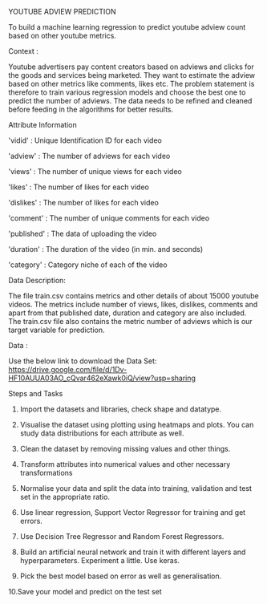 
YOUTUBE ADVIEW PREDICTION

To build a machine learning regression to predict youtube adview count based
on other youtube metrics.

Context :

Youtube advertisers pay content creators based on adviews and clicks for the
goods and services being marketed. They want to estimate the adview based
on other metrics like comments, likes etc. The problem statement is therefore
to train various regression models and choose the best one to predict the
number of adviews. The data needs to be refined and cleaned before feeding
in the algorithms for better results.

Attribute Information

'vidid' : Unique Identification ID for each video

'adview' : The number of adviews for each video

'views' : The number of unique views for each video

'likes' : The number of likes for each video

'dislikes' : The number of likes for each video

'comment' : The number of unique comments for each video

'published' : The data of uploading the video

'duration' : The duration of the video (in min. and seconds)

'category' : Category niche of each of the video

Data Description:

The file train.csv contains metrics and other details of about 15000 youtube
videos. The metrics include number of views, likes, dislikes, comments and
apart from that published date, duration and category are also included.
The train.csv file also contains the metric number of adviews which is our
target variable for prediction.

Data :

Use the below link to download the Data Set:
https://drive.google.com/file/d/1Dv-HF10AUUA03AO_cQvar462eXawk0iQ/view?usp=sharing

Steps and Tasks
1. Import the datasets and libraries, check shape and datatype.

2. Visualise the dataset using plotting using heatmaps and plots. You
can study data distributions for each attribute as well.

3. Clean the dataset by removing missing values and other things.

4. Transform attributes into numerical values and other
necessary transformations

5. Normalise your data and split the data into training, validation and test set in the appropriate ratio.

6. Use linear regression, Support Vector Regressor for training and get errors.

7. Use Decision Tree Regressor and Random Forest Regressors.

8. Build an artificial neural network and train it with different layers and hyperparameters. Experiment a little. Use keras.

9. Pick the best model based on error as well as generalisation.

10.Save your model and predict on the test set

